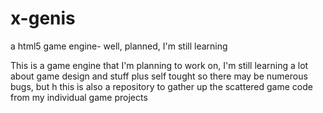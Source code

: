# x-genis
a html5 game engine- well, planned, I'm still learning

This is a game engine that I'm planning to work on, I'm still learning a lot about game design and stuff
plus self tought so there may be numerous bugs, but h
this is also a repository to gather up the scattered game code from my individual game projects
